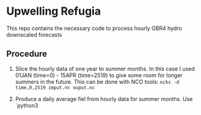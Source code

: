 # Upwelling Refugia

This repo contains the necessary code to process hourly GBR4 hydro downscaled forecasts

## Procedure

1. Slice the hourly data of one year to summer months. In this case I used 01JAN (time=0) - 15APR (time=2519) to give some room for longer summers in the future. This can be done with NCO tools:  `ncks -d time,0,2519 imput.nc ouput.nc`  

2. Produce a daily average fiel from hourly data for summer months. Use `python3 
